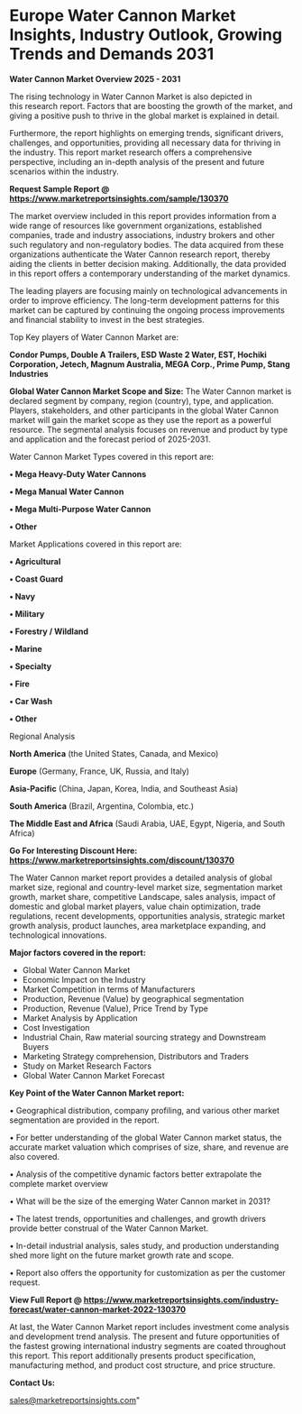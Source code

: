 # Europe Water Cannon Market Insights, Industry Outlook, Growing Trends and Demands 2031

<Strong> Water Cannon Market Overview 2025 - 2031</strong>

The rising technology in Water Cannon Market is also depicted in this research report. Factors that are boosting the growth of the market, and giving a positive push to thrive in the global market is explained in detail.

Furthermore, the report highlights on emerging trends, significant drivers, challenges, and opportunities, providing all necessary data for thriving in the industry. This report market research offers a comprehensive perspective, including an in-depth analysis of the present and future scenarios within the industry.

<strong>Request Sample Report @ <a href=https://www.marketreportsinsights.com/sample/130370>https://www.marketreportsinsights.com/sample/130370</a></strong>

The market overview included in this report provides information from a wide range of resources like government organizations, established companies, trade and industry associations, industry brokers and other such regulatory and non-regulatory bodies. The data acquired from these organizations authenticate the Water Cannon research report, thereby aiding the clients in better decision making. Additionally, the data provided in this report offers a contemporary understanding of the market dynamics.

The leading players are focusing mainly on technological advancements in order to improve efficiency. The long-term development patterns for this market can be captured by continuing the ongoing process improvements and financial stability to invest in the best strategies.

Top Key players of Water Cannon Market are:

<strong>Condor Pumps, Double A Trailers, ESD Waste 2 Water, EST, Hochiki Corporation, Jetech, Magnum Australia, MEGA Corp., Prime Pump, Stang Industries</strong>

<strong><b>Global Water Cannon Market Scope and Size:</b></strong>
The Water Cannon market is declared segment by company, region (country), type, and application. Players, stakeholders, and other participants in the global Water Cannon market will gain the market scope as they use the report as a powerful resource. The segmental analysis focuses on revenue and product by type and application and the forecast period of 2025-2031.

Water Cannon Market Types covered in this report are:

<strong>• Mega Heavy-Duty Water Cannons

• Mega Manual Water Cannon

• Mega Multi-Purpose Water Cannon

• Other</strong>

Market Applications covered in this report are:

<strong>• Agricultural

• Coast Guard

• Navy

• Military

• Forestry / Wildland

• Marine

• Specialty

• Fire

• Car Wash

• Other</strong> 

Regional Analysis

<strong>North America</strong> (the United States, Canada, and Mexico)

<strong>Europe</strong> (Germany, France, UK, Russia, and Italy)

<strong>Asia-Pacific</strong> (China, Japan, Korea, India, and Southeast Asia)

<strong>South America</strong> (Brazil, Argentina, Colombia, etc.)

<strong>The Middle East and Africa</strong> (Saudi Arabia, UAE, Egypt, Nigeria, and South Africa)

<strong>Go For Interesting Discount Here: <a href=https://www.marketreportsinsights.com/discount/130370>https://www.marketreportsinsights.com/discount/130370</a></strong>

The Water Cannon market report provides a detailed analysis of global market size, regional and country-level market size, segmentation market growth, market share, competitive Landscape, sales analysis, impact of domestic and global market players, value chain optimization, trade regulations, recent developments, opportunities analysis, strategic market growth analysis, product launches, area marketplace expanding, and technological innovations.

<strong><b>Major factors covered in the report:</b></strong>
<ul>
  <li>Global Water Cannon Market </li>
  <li>Economic Impact on the Industry</li>
  <li>Market Competition in terms of Manufacturers</li>
  <li>Production, Revenue (Value) by geographical segmentation</li>
  <li>Production, Revenue (Value), Price Trend by Type</li>
  <li>Market Analysis by Application</li>
  <li>Cost Investigation</li>
  <li>Industrial Chain, Raw material sourcing strategy and Downstream Buyers</li>
  <li>Marketing Strategy comprehension, Distributors and Traders</li>
  <li>Study on Market Research Factors</li>
  <li>Global Water Cannon Market Forecast</li>
</ul>

<strong><b>Key Point of the Water Cannon Market report:</b></strong>

• Geographical distribution, company profiling, and various other market segmentation are provided in the report.

• For better understanding of the global Water Cannon market status, the accurate market valuation which comprises of size, share, and revenue are also covered.

• Analysis of the competitive dynamic factors better extrapolate the complete market overview

• What will be the size of the emerging Water Cannon market in 2031?

• The latest trends, opportunities and challenges, and growth drivers provide better construal of the Water Cannon Market.

• In-detail industrial analysis, sales study, and production understanding shed more light on the future market growth rate and scope.

• Report also offers the opportunity for customization as per the customer request.

<strong><b>View Full Report @ <a href=https://www.marketreportsinsights.com/industry-forecast/water-cannon-market-2022-130370>https://www.marketreportsinsights.com/industry-forecast/water-cannon-market-2022-130370</a></b></strong>


At last, the Water Cannon Market report includes investment come analysis and development trend analysis. The present and future opportunities of the fastest growing international industry segments are coated throughout this report. This report additionally presents product specification, manufacturing method, and product cost structure, and price structure.

<strong>Contact Us:</strong>

sales@marketreportsinsights.com"
